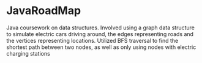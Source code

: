 # JavaRoadMap
Java coursework on data structures. Involved using a graph data structure to simulate electric cars driving around, the edges representing roads and the vertices
representing locations. Utilized BFS traversal to find the shortest path between two nodes, as well as only using nodes with electric charging stations
